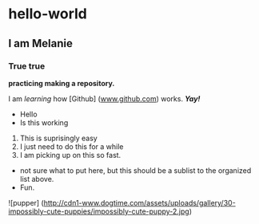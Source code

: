 # hello-world
## I am Melanie
### True true
**practicing making a repository.**

I am *learning* how [Github] (www.github.com) works. _**Yay!**_
* Hello
* Is this working

1. This is suprisingly easy
2. I just need to do this for a while
3. I am picking up on this so fast.
  * not sure what to put here, but this should be a sublist to the organized list above.
  * Fun.

![pupper] (http://cdn1-www.dogtime.com/assets/uploads/gallery/30-impossibly-cute-puppies/impossibly-cute-puppy-2.jpg)
